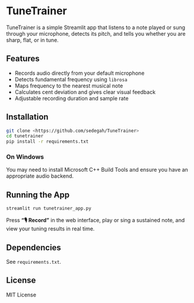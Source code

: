 # TuneTrainer 

TuneTrainer is a simple Streamlit app that listens to a note played or sung through your microphone, detects its pitch, and tells you whether you are sharp, flat, or in tune.

## Features
- Records audio directly from your default microphone
- Detects fundamental frequency using `librosa`
- Maps frequency to the nearest musical note
- Calculates cent deviation and gives clear visual feedback
- Adjustable recording duration and sample rate


## Installation

```bash
git clone <https://github.com/sedegah/TuneTrainer>
cd tunetrainer
pip install -r requirements.txt
```

### On Windows
You may need to install Microsoft C++ Build Tools and ensure you have an appropriate audio backend.

## Running the App

```bash
streamlit run tunetrainer_app.py
```

Press **“🎙️ Record”** in the web interface, play or sing a sustained note, and view your tuning results in real time.

## Dependencies
See `requirements.txt`.

## License
MIT License
